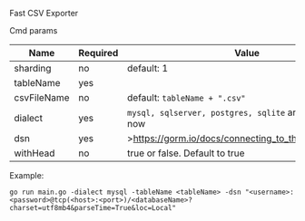 Fast CSV Exporter

Cmd params

Name|Required|Value
---|---|---
sharding|no|default: 1
tableName|yes
csvFileName|no|default: `tableName + ".csv"`
dialect|yes|`mysql, sqlserver, postgres, sqlite` are supported for now
dsn|yes|>https://gorm.io/docs/connecting_to_the_database.html
withHead|no|true or false. Default to true

Example:

`go run main.go -dialect mysql -tableName <tableName> -dsn "<username>:<password>@tcp(<host>:<port>)/<databaseName>?charset=utf8mb4&parseTime=True&loc=Local"`
